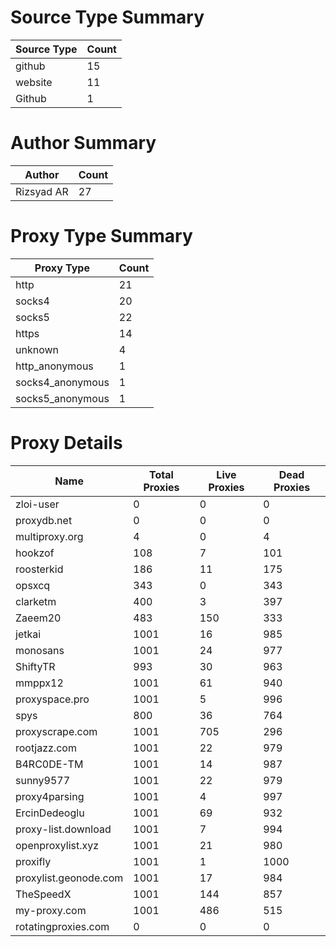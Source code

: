 # Source Type Summary

| Source Type | Count |
|-------------|-------|
| github | 15 |
| website | 11 |
| Github | 1 |


# Author Summary

| Author | Count |
|--------|-------|
| Rizsyad AR | 27 |


# Proxy Type Summary

| Proxy Type | Count |
|------------|-------|
| http | 21 |
| socks4 | 20 |
| socks5 | 22 |
| https | 14 |
| unknown | 4 |
| http_anonymous | 1 |
| socks4_anonymous | 1 |
| socks5_anonymous | 1 |


# Proxy Details

| Name | Total Proxies | Live Proxies | Dead Proxies |
|------|---------------|--------------|---------------|
| zloi-user | 0 | 0 | 0 |
| proxydb.net | 0 | 0 | 0 |
| multiproxy.org | 4 | 0 | 4 |
| hookzof | 108 | 7 | 101 |
| roosterkid | 186 | 11 | 175 |
| opsxcq | 343 | 0 | 343 |
| clarketm | 400 | 3 | 397 |
| Zaeem20 | 483 | 150 | 333 |
| jetkai | 1001 | 16 | 985 |
| monosans | 1001 | 24 | 977 |
| ShiftyTR | 993 | 30 | 963 |
| mmppx12 | 1001 | 61 | 940 |
| proxyspace.pro | 1001 | 5 | 996 |
| spys | 800 | 36 | 764 |
| proxyscrape.com | 1001 | 705 | 296 |
| rootjazz.com | 1001 | 22 | 979 |
| B4RC0DE-TM | 1001 | 14 | 987 |
| sunny9577 | 1001 | 22 | 979 |
| proxy4parsing | 1001 | 4 | 997 |
| ErcinDedeoglu | 1001 | 69 | 932 |
| proxy-list.download | 1001 | 7 | 994 |
| openproxylist.xyz | 1001 | 21 | 980 |
| proxifly | 1001 | 1 | 1000 |
| proxylist.geonode.com | 1001 | 17 | 984 |
| TheSpeedX | 1001 | 144 | 857 |
| my-proxy.com | 1001 | 486 | 515 |
| rotatingproxies.com | 0 | 0 | 0 |
